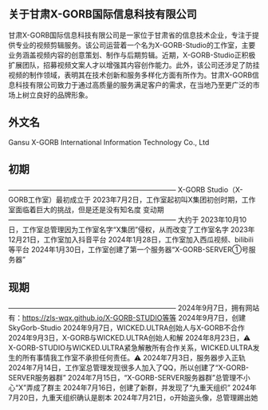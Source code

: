 ## 关于甘肃X-GORB国际信息科技有限公司
甘肃X-GORB国际信息科技有限公司是一家位于甘肃省的信息技术企业，专注于提供专业的视频剪辑服务。该公司运营着一个名为X-GORB-Studio的工作室，主要业务涵盖视频内容的创意策划、制作与后期剪辑。近期，X-GORB-Studio正积极扩展团队，招募视频文案人才以增强其内容创作能力。此外，该公司还涉足了防挂视频的制作领域，表明其在技术创新和服务多样化方面有所作为。甘肃X-GORB信息科技有限公司致力于通过高质量的服务满足客户的需求，在当地乃至更广泛的市场上树立良好的品牌形象。
## 外文名
Gansu X-GORB International Information Technology Co., Ltd
## 初期
————————————————————————
X-GORB Studio（X-GORB工作室）最初成立于 2023年7月2日，工作室起初叫X集团初创时期，工作室面临着巨大的挑战，但是还是没有知名度
变动期
————————————————————————
大约于 2023年10月10日，工作室总管理因为工作室名字“X集团”侵权，从而改变了工作室名字
2023年12月21日，工作室加入抖音平台
2024年1月28日，工作室加入西瓜视频、bilibili等平台
2024年1月30日，工作室创建了第一个服务器“X-GORB-SERVER①号服务器”
## 现期
————————————————————————
2024年9月7日，拥有网站有：https://zls-wqx.github.io/X-GORB-STUDIO等等
2024年9月7日，创建SkyGorb-Studio
2024年9月7日，WICKED.ULTRA创始人与X-GORB不合作
2024年9月3日，X-GORB与WICKED.ULTRA创始人和解
2024年8月23日，⚠️ X-GORB-STUDIO与WICKED.ULTRA紧急解散所有合作关系，WICKED.ULTRA发生的所有事情我工作室不承担任何责任。⚠️
2024年7月3日，服务器步入正轨
2024年7月14日，工作室总管理发现很多人加入了QQ，所以创建了“X-GORB-SERVER服务器群”
2024年7月15日，“X-GORB-SERVER服务器群”总管理不小心“X”弄成了群主
2024年7月16日，创建了新群，并发现了“九重天组织”
2024年7月20日，九重天组织确认是剧本
2024年7月21日，o开始盗头像，总管理踢出她